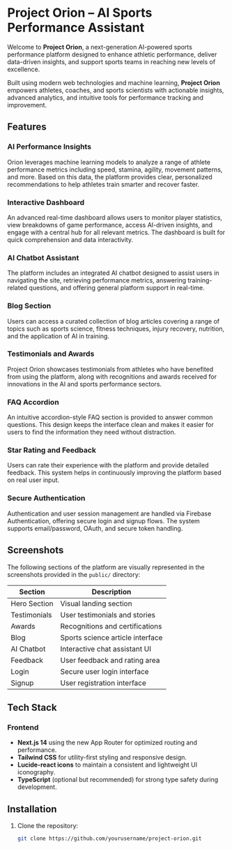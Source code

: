 # Project Orion – AI Sports Performance Assistant

Welcome to **Project Orion**, a next-generation AI-powered sports performance platform designed to enhance athletic performance, deliver data-driven insights, and support sports teams in reaching new levels of excellence.

Built using modern web technologies and machine learning, **Project Orion** empowers athletes, coaches, and sports scientists with actionable insights, advanced analytics, and intuitive tools for performance tracking and improvement.

## Features

### AI Performance Insights
Orion leverages machine learning models to analyze a range of athlete performance metrics including speed, stamina, agility, movement patterns, and more. Based on this data, the platform provides clear, personalized recommendations to help athletes train smarter and recover faster.

### Interactive Dashboard
An advanced real-time dashboard allows users to monitor player statistics, view breakdowns of game performance, access AI-driven insights, and engage with a central hub for all relevant metrics. The dashboard is built for quick comprehension and data interactivity.

### AI Chatbot Assistant
The platform includes an integrated AI chatbot designed to assist users in navigating the site, retrieving performance metrics, answering training-related questions, and offering general platform support in real-time.

### Blog Section
Users can access a curated collection of blog articles covering a range of topics such as sports science, fitness techniques, injury recovery, nutrition, and the application of AI in training.

### Testimonials and Awards
Project Orion showcases testimonials from athletes who have benefited from using the platform, along with recognitions and awards received for innovations in the AI and sports performance sectors.

### FAQ Accordion
An intuitive accordion-style FAQ section is provided to answer common questions. This design keeps the interface clean and makes it easier for users to find the information they need without distraction.

### Star Rating and Feedback
Users can rate their experience with the platform and provide detailed feedback. This system helps in continuously improving the platform based on real user input.

### Secure Authentication
Authentication and user session management are handled via Firebase Authentication, offering secure login and signup flows. The system supports email/password, OAuth, and secure token handling.

## Screenshots

The following sections of the platform are visually represented in the screenshots provided in the `public/` directory:

| Section        | Description                                  |
|----------------|----------------------------------------------|
| Hero Section   | Visual landing section                       |
| Testimonials   | User testimonials and stories                |
| Awards         | Recognitions and certifications              |
| Blog           | Sports science article interface             |
| AI Chatbot     | Interactive chat assistant UI                |
| Feedback       | User feedback and rating area                |
| Login          | Secure user login interface                  |
| Signup         | User registration interface                  |

## Tech Stack

### Frontend
- **Next.js 14** using the new App Router for optimized routing and performance.
- **Tailwind CSS** for utility-first styling and responsive design.
- **Lucide-react icons** to maintain a consistent and lightweight UI iconography.
- **TypeScript** (optional but recommended) for strong type safety during development.

## Installation

1. Clone the repository:

   ```bash
   git clone https://github.com/yourusername/project-orion.git
